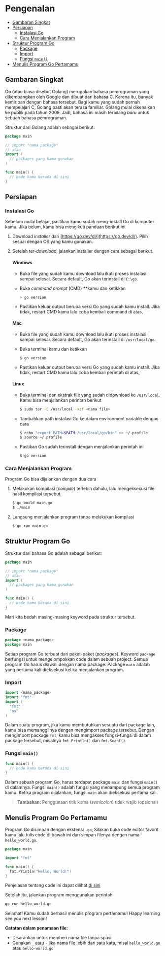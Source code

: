 # Pengenalan

- [Gambaran Singkat](#gambaran-singkat)
- [Persiapan](#persiapan)
  - [Instalasi Go](#instalasi-go)
  - [Cara Menjalankan Program](#cara-menjalankan-program)
- [Struktur Program Go](#struktur-program-go)
  - [Package](#package)
  - [Import](#import)
  - [Fungsi `main()`](#fungsi-main)
- [Menulis Program Go Pertamamu](#menulis-program-go-pertamamu)

## Gambaran Singkat

Go (atau biasa disebut Golang) merupakan bahasa pemrograman yang dikembangkan oleh Google dan dibuat dari bahasa C. Karena itu, banyak kemiripan dengan bahasa tersebut. Bagi kamu yang sudah pernah mempelajari C, Golang pasti akan terasa familiar. Golang mulai dikenalkan ke publik pada tahun 2009. Jadi, bahasa ini masih terbilang *baru* untuk sebuah bahasa pemrograman.

Struktur dari Golang adalah sebagai berikut:

```go
package main

// import "nama package"
// atau
import (
  // packages yang kamu gunakan
)

func main() {
  // kode kamu berada di sini
}
```

## Persiapan

### Instalasi Go

Sebelum mulai belajar, pastikan kamu sudah meng-install Go di komputer kamu. Jika belum, kamu bisa mengikuti panduan berikut ini.

1. Download *installer* dari [https://go.dev/dl/](https://go.dev/dl/). Pilih sesuai dengan OS yang kamu gunakan.
2. Setelah ter-*download*, jalankan installer dengan cara sebagai berikut.
    
    #### Windows
    
    - Buka file yang sudah kamu download lalu ikuti proses instalasi sampai selesai. Secara default, Go akan terinstall di `C:\go`.
    - Buka *command prompt* (CMD) **kamu dan ketikkan
        
        ```powershell
        > go version
        ```
        
    - Pastikan keluar output berupa versi Go yang sudah kamu install. Jika tidak, restart CMD kamu lalu coba kembali command di atas,
    
    #### Mac
    
    - Buka file yang sudah kamu download lalu ikuti proses instalasi sampai selesai. Secara default, Go akan terinstall di `/usr/local/go`.
    - Buka terminal kamu dan ketikkan
        
        ```bash
        $ go version
        ```
        
    - Pastikan keluar output berupa versi Go yang sudah kamu install. Jika tidak, restart CMD kamu lalu coba kembali perintah di atas,
    
    #### Linux
    
    - Buka terminal dan ekstrak file yang sudah didownload ke `/usr/local`. Kamu bisa menjalankan perintah berikut
        
        ```bash
        $ sudo tar -C /usr/local -xzf <nama file>
        ```
        
    - Tambahkan path instalasi Go ke dalam environment variable dengan cara
        
        ```bash
        $ echo "export PATH=$PATH:/usr/local/go/bin" >> ~/.profile
        $ source ~/.profile
        ```
        
    - Pastikan Go sudah terinstall dengan menjalankan perintah ini
        
        ```bash
        $ go version
        ```
        

### Cara Menjalankan Program

Program Go bisa dijalankan dengan dua cara

1. Melakukan kompilasi (*compile*) terlebih dahulu, lalu mengeksekusi file hasil kompilasi tersebut.
    
    ```bash
    $ go build main.go
    $ ./main
    ```
    
2. Langsung menjalankan program tanpa melakukan kompilasi
    
    ```bash
    $ go run main.go
    ```
    

## Struktur Program Go

Struktur dari bahasa Go adalah sebagai berikut:

```go
package main

// import "nama package"
// atau
import (
  // packages yang kamu gunakan
)

func main() {
  // kode kamu berada di sini
}

```

Mari kita bedah masing-masing keyword pada struktur tersebut.

### Package

```go
package <nama_package>
package main
```

Setiap program Go terbuat dari paket-paket (*packages*). Keyword `package` berfungsi untuk mengelompokkan code dalam sebuah project. Semua program Go harus diawali dengan nama package. Package `main` adalah yang pertama kali dieksekusi ketika menjalankan program.

### Import

```go
import <nama_package>
import "fmt"
import (
  "fmt"
  "os"
)
```

Dalam suatu program, jika kamu membutuhkan sesuatu dari package lain, kamu bisa memanggilnya dengan mengimport package tersebut. Dengan mengimport package `fmt`, kamu bisa mengakses fungsi-fungsi di dalam package tersebut, misalnya `fmt.Println()` dan `fmt.Scanf()`.

### Fungsi `main()`

```go
func main() {
  // kode kamu berada di sini
}
```

Dalam sebuah program Go, harus terdapat package `main` dan fungsi `main()` di dalamnya. Fungsi `main()` adalah fungsi yang menampung semua program kamu. Ketika program dijalankan, fungsi `main` akan dieksekusi pertama kali.

> **Tambahan:** Penggunaan titik koma (*semicolon*) tidak wajib (opsional)
> 

## Menulis Program Go Pertamamu

Program Go disimpan dengan ekstensi `.go`, Silakan buka code editor favorit kamu lalu tulis code di bawah ini dan simpan filenya dengan nama `hello_world.go`.

```go
package main

import "fmt"

func main() {
  fmt.Println("Hello, World!")
}
```

Penjelasan tentang code ini dapat dilihat [di sini](hello_world.go) 

Setelah itu, jalankan program menggunakan perintah

```bash
go run hello_world.go
```

Selamat! Kamu sudah berhasil menulis program pertamamu! Happy learning see you next lesson!

**Catatan dalam penamaan file:**

- Disarankan untuk memberi nama file tanpa spasi
- Gunakan `_` atau `-` jika nama file lebih dari satu kata, misal `hello_world.go` atau `hello-world.go`
